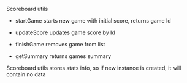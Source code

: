 Scoreboard utils

- startGame
    starts new game with initial score, returns game Id

- updateScore
    updates game score by Id

- finishGame
    removes game from list

- getSummary
    returns games summary

Scoreboard utils stores stats info, so if new instance is created, it will contain no data